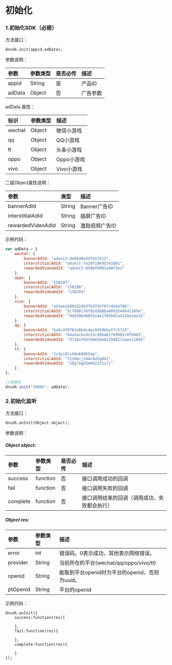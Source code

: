 # 初始化



### 1.初始化SDK（必接）

方法接口：

```text
dnsdk.init(appid,adData);
```

参数说明：

| 参数 | 参数类型 | 是否必传 | 描述 |
| :--- | :--- | :--- | :--- |
| appid | String | 是 | 产品ID |
| adData | Object | 否 | 广告参数 |

adData 属性：

| 标识 | 参数类型 | 描述 |
| :--- | :--- | :--- |
| wechat | Object | 微信小游戏 |
| qq | Object | QQ小游戏 |
| tt | Object | 头条小游戏 |
| oppo | Object | Oppo小游戏 |
| vivo | Object | Vivo小游戏 |

二级Object属性说明：

| 参数 | 类型 | 描述 |
| :--- | :--- | :--- |
| bannerAdId | String | Banner广告ID |
| interstitialAdId | String | 插屏广告ID |
| rewardedVideoAdId | String | 激励视频广告ID |

示例代码：

```javascript
var adData = {
    wechat: {
        bannerAdId: "adunit-de95d0a3dfda7d13",
        interstitialAdId: "adunit-7a19f10e95343d01",
        rewardedVideoAdId: "adunit-858bfb991ab0f3e2"
    },
    oppo: {
        bannerAdId: "158197",
        interstitialAdId: "158198",
        rewardedVideoAdId: "158203"
    },
    vivo: {
        bannerAdId: "a43ae2d881d24b37b37d2f8fc464470b",
        interstitialAdId: "5c70d8170f0245b8ba8893544b41169a",
        rewardedVideoAdId: "9dd39bd805514e1f85b02a4316ecbe32"
    },
    qq: {
        bannerAdId: "ba4c4f87b2a6bdc4ec0d59bbaffc5723",
        interstitialAdId: "d4a1ecbcdc53cd0ba61769982c0fb603",
        rewardedVideoAdId: "d710a7647e9e5de62294827aaee11665"
    },
    tt: {
        bannerAdId: "1v2pi8lvk8w68965eg",
        interstitialAdId: "11286cj144c4d5g841",
        rewardedVideoAdId: "18g7egd3mm9222217j"
    }
};

//初始化
dnsdk.init("20065", adData);
```

### 2.初始化监听

方法接口：

```
dnsdk.onInit(Object object);
```

参数说明：

##### Object object:

| 参数     | 参数类型 | 是否必传 | 描述                                         |
| :------- | :------- | :------- | :------------------------------------------- |
| success  | function | 否       | 接口调用成功的回调                           |
| fail     | function | 否       | 接口调用失败的回调                           |
| complete | function | 否       | 接口调用结束的回调（调用成功、失败都会执行） |

##### Object res:

| 参数     | 参数类型 | 描述                                           |
| :------- | :------- | :--------------------------------------------- |
| error    | int      | 错误码。0表示成功，其他表示网络错误。          |
| provider | String   | 当前所在的平台(wechat/qq/oppo/vivo/tt)         |
| openid   | String   | 能取到平台openid时为平台的openid，否则为uuid。 |
| ptOpenid | String   | 平台的openid                                   |



示例代码：

```
dnsdk.onInit({
	success:function(res){
		
	},
	fail:function(res){
	
	},
	complete:function(res){
	
	}
});
```
